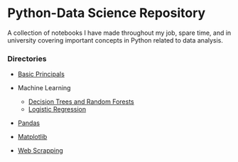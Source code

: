# Python-Data Science Repository

A collection of notebooks I have made throughout my job, spare time, and in university covering important concepts in Python related to data analysis.

### Directories
* [Basic Principals](https://github.com/craigthinman/Python-DS-And-ML-Notes/blob/master/basics.ipynb)

* Machine Learning
    * [Decision Trees and Random Forests](https://github.com/craigthinman/Python-DS-And-ML-Notes/blob/master/RF_modeling.ipynb)
    * [Logistic Regression](https://github.com/craigthinman/Python-DS-Repository/blob/master/Logistic%20Regression.ipynb)

* [Pandas](https://github.com/craigthinman/Python-DS-And-ML-Notes/blob/master/Pandas.ipynb)
    
* [Matplotlib](https://github.com/craigthinman/Python-DS-And-ML-Notes/blob/master/matplotlib_basics.ipynb)

* [Web Scrapping](https://github.com/craigthinman/Python-DS-Repository/blob/master/Census_Scrapper.py)
